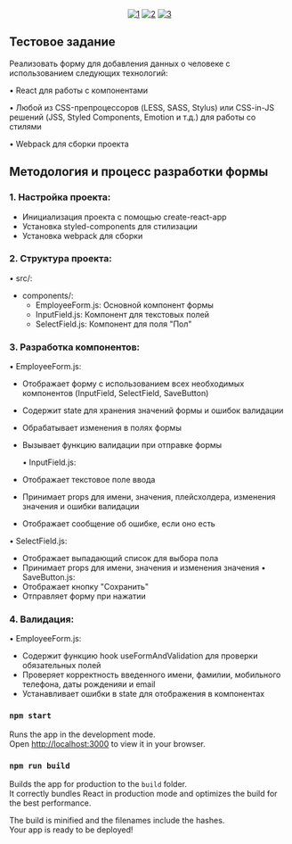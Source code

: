 <div align="center">
<a href="https://ibb.co/V9w1RjF"><img src="https://i.ibb.co/V9w1RjF/1.png" alt="1" border="0"></a> <a href="https://ibb.co/WcJ7Sxt"><img src="https://i.ibb.co/WcJ7Sxt/2.png" alt="2" border="0"></a> <a href="https://ibb.co/FmDT7B4"><img src="https://i.ibb.co/FmDT7B4/3.png" alt="3" border="0"></a>
</div>

## Тестовое задание

Реализовать форму для добавления данных о человеке с использованием
следующих технологий:

• React для работы с компонентами

• Любой из CSS-препроцессоров (LESS, SASS, Stylus) или CSS-in-JS решений (JSS, Styled Components, Emotion и т.д.) для работы со стилями

• Webpack для сборки проекта

## Методология и процесс разработки формы

### 1. Настройка проекта:

- Инициализация проекта с помощью create-react-app
- Установка styled-components для стилизации
- Установка webpack для сборки

### 2. Структура проекта:

• src/:

- components/:
  - EmployeeForm.js: Основной компонент формы
  - InputField.js: Компонент для текстовых полей
  - SelectField.js: Компонент для поля "Пол"

### 3. Разработка компонентов:

• EmployeeForm.js:

- Отображает форму с использованием всех необходимых компонентов (InputField, SelectField, SaveButton)
- Содержит state для хранения значений формы и ошибок валидации
- Обрабатывает изменения в полях формы
- Вызывает функцию валидации при отправке формы

  • InputField.js:

- Отображает текстовое поле ввода
- Принимает props для имени, значения, плейсхолдера, изменения значения и ошибки валидации
- Отображает сообщение об ошибке, если оно есть

• SelectField.js:

- Отображает выпадающий список для выбора пола
- Принимает props для имени, значения и изменения значения
  • SaveButton.js:
- Отображает кнопку "Сохранить"
- Отправляет форму при нажатии

### 4. Валидация:

• EmployeeForm.js:

- Содержит функцию hook useFormAndValidation для проверки обязательных полей
- Проверяет корректность введенного имени, фамилии, мобильного телефона, даты рожденияи и email
- Устанавливает ошибки в state для отображения в компонентах

### `npm start`

Runs the app in the development mode.\
Open [http://localhost:3000](http://localhost:3000) to view it in your browser.

### `npm run build`

Builds the app for production to the `build` folder.\
It correctly bundles React in production mode and optimizes the build for the best performance.

The build is minified and the filenames include the hashes.\
Your app is ready to be deployed!
